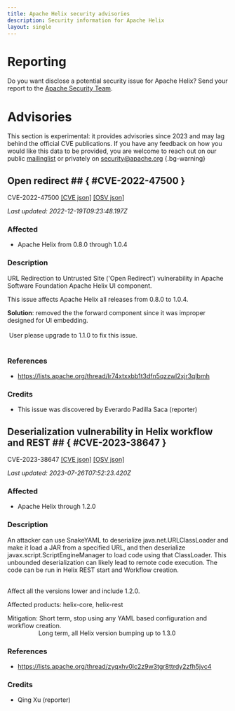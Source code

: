 ```yaml
---
title: Apache Helix security advisories
description: Security information for Apache Helix
layout: single
---
```


# Reporting

Do you want disclose a potential security issue for Apache Helix? Send your report to the [Apache Security Team](mailto:security@apache.org).

# Advisories

This section is experimental: it provides advisories since 2023 and may lag behind the official CVE publications. If you have any feedback on how you would like this data to be provided, you are welcome to reach out on our public [mailinglist](/mailinglist) or privately on [security@apache.org](mailto:security@apache.org)
{.bg-warning}

## Open redirect ## { #CVE-2022-47500 }

CVE-2022-47500 [\[CVE json\]](./CVE-2022-47500.cve.json) [\[OSV json\]](./CVE-2022-47500.osv.json)



_Last updated: 2022-12-19T09:23:48.197Z_

### Affected

* Apache Helix from 0.8.0 through 1.0.4


### Description

URL Redirection to Untrusted Site ('Open Redirect') vulnerability in Apache Software Foundation Apache Helix UI component.<p>This issue affects Apache Helix all releases from 0.8.0 to 1.0.4.</p><p></p><b>Solution</b>: removed the the forward component since it was improper designed for UI embedding.<br><br><span style="background-color: rgb(255, 255, 255);">&nbsp;User please upgrade to 1.1.0 to fix this issue.<br></span><br>

### References
* https://lists.apache.org/thread/lr74xtxxbb1t3dfn5qzzwl2xjr3qlbmh


### Credits
* This issue was discovered by Everardo Padilla Saca (reporter)


## Deserialization vulnerability in Helix workflow and REST ## { #CVE-2023-38647 }

CVE-2023-38647 [\[CVE json\]](./CVE-2023-38647.cve.json) [\[OSV json\]](./CVE-2023-38647.osv.json)



_Last updated: 2023-07-26T07:52:23.420Z_

### Affected

* Apache Helix through 1.2.0


### Description

<p><span style="background-color: rgb(255, 255, 255);">An attacker can use SnakeYAML to deserialize java.net.URLClassLoader and make it load a JAR from a specified URL, and then deserialize javax.script.</span><span style="background-color: rgb(255, 255, 255);">ScriptEngineManager to load code using that ClassLoader. <span style="background-color: rgb(255, 255, 255);">This unbounded deserialization can likely lead to remote code execution.&nbsp;</span>The code can be run in Helix REST start and Workflow creation.</span><br><span style="background-color: var(--wht);"><br></span></p><p><span style="background-color: var(--wht);">Affect all the versions lower and include 1.2.0.</span></p><p><span style="background-color: var(--wht);">Affected products: helix-core, helix-rest</span></p><p><span style="background-color: var(--wht);">Mitigation: Short term, stop using any YAML based configuration and workflow creation.</span><br><span style="background-color: var(--wht);">&nbsp; &nbsp; &nbsp; &nbsp; &nbsp; &nbsp; &nbsp; &nbsp; &nbsp; Long term, all Helix version bumping up to 1.3.0&nbsp;</span><br></p>

### References
* https://lists.apache.org/thread/zyqxhv0lc2z9w3tgr8ttrdy2zfh5jvc4


### Credits
* Qing Xu (reporter)
